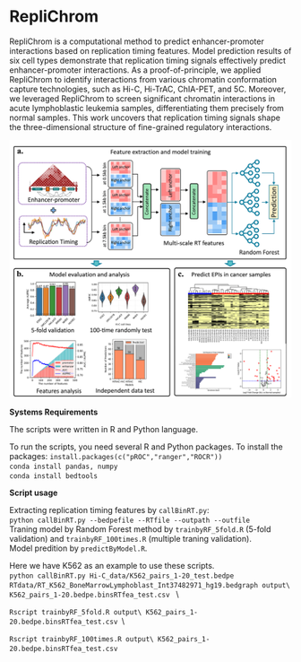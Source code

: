 # RepliChrom

RepliChrom is a computational method to predict enhancer-promoter interactions based on replication timing features. Model prediction results of six cell types demonstrate that replication timing signals effectively predict enhancer-promoter interactions. As a proof-of-principle, we applied RepliChrom to identify interactions from various chromatin conformation capture technologies, such as Hi-C, Hi-TrAC, ChIA-PET, and 5C. Moreover, we leveraged RepliChrom to screen significant chromatin interactions in acute lymphoblastic leukemia samples, differentiating them precisely from normal samples. This work uncovers that replication timing signals shape the three-dimensional structure of fine-grained regulatory interactions.

![image](workflow.png)

**Systems Requirements**

The scripts were written in R and Python language.

To run the scripts, you need several R and Python packages. To install the packages:
`install.packages(c("pROC","ranger","ROCR"))` \
`conda install pandas, numpy` \
`conda install bedtools`



**Script usage**

Extracting replication timing features by `callBinRT.py`: \
`python callBinRT.py --bedpefile --RTfile --outpath --outfile` \
Traning model by Random Forest method by `trainbyRF_5fold.R` (5-fold validation) and `trainbyRF_100times.R` (multiple traning validation). \
Model predition by `predictByModel.R`. 

Here we have K562 as an example to use these scripts. \
`python callBinRT.py Hi-C_data/K562_pairs_1-20_test.bedpe RTdata/RT_K562_BoneMarrowLymphoblast_Int37482971_hg19.bedgraph output\ K562_pairs_1-20.bedpe.binsRTfea_test.csv ` \

`Rscript trainbyRF_5fold.R output\ K562_pairs_1-20.bedpe.binsRTfea_test.csv `\

`Rscript trainbyRF_100times.R output\ K562_pairs_1-20.bedpe.binsRTfea_test.csv `



